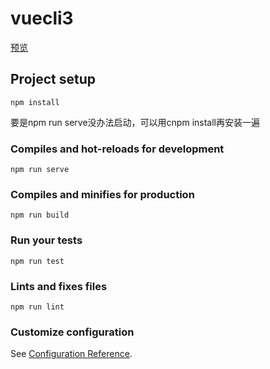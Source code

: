 # vuecli3

[预览](https://besswang.github.io/rj-payadmin/#/login)
## Project setup
```
npm install
```
要是npm run serve没办法启动，可以用cnpm install再安装一遍

### Compiles and hot-reloads for development
```
npm run serve
```

### Compiles and minifies for production
```
npm run build
```

### Run your tests
```
npm run test
```

### Lints and fixes files
```
npm run lint
```

### Customize configuration
See [Configuration Reference](https://cli.vuejs.org/config/).
